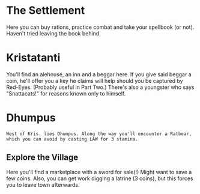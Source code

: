 # The Settlement
Here you can buy rations, practice combat and take your spellbook (or not). Haven't tried leaving the book behind.

# Kristatanti
You'll find an alehouse, an inn and a beggar here. If you give said beggar a coin, he'll offer you a key he claims will help should you be captured by Red-Eyes. (Probably useful in Part Two.) There's also a youngster who says "Snattacats!" for reasons known only to himself.

# Dhumpus
    West of Kris. lies Dhumpus. Along the way you'll encounter a Ratbear, which you can avoid by casting LAW for 3 stamina.
## Explore the Village
Here you'll find a marketplace with a sword for sale(!) Might want to save a few coins. Also, you can get work digging a latrine (3 coins), but this forces you to leave town afterwards.
